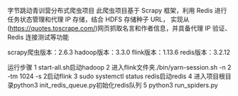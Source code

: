 字节跳动青训营分布式爬虫项目
此爬虫项目基于 Scrapy 框架，利用 Redis 进行任务状态管理和代理 IP 存储，结合 HDFS 存储种子 URL，
实现从(https://quotes.toscrape.com/)网页抓取名言和作者信息，并具备代理 IP 验证、Redis 连接测试等功能

scrapy爬虫版本：2.6.3
hadoop版本：3.3.0
flink版本：1.13.6
redis版本：3.2.12

运行步骤
1 start-all.sh启动hadoop
2 进入flink文件夹./bin/yarn-session.sh -n 2 -tm 1024 -s 2启动flink
3 sudo systemctl status redis启动redis
4 进入项目根目录python3 init_redis_queue.py初始化redis队列
5 python3 run_spiders.py 

